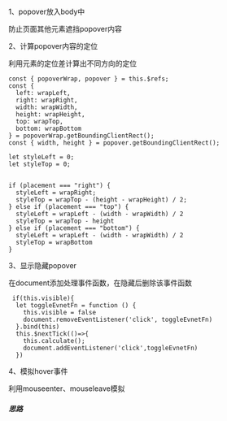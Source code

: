 ##### 

1、popover放入body中

防止页面其他元素遮挡popover内容

2、计算popover内容的定位

  利用元素的定位差计算出不同方向的定位
  ```
  const { popoverWrap, popover } = this.$refs;
  const {
    left: wrapLeft,
    right: wrapRight,
    width: wrapWidth,
    height: wrapHeight,
    top: wrapTop,
    bottom: wrapBottom
  } = popoverWrap.getBoundingClientRect();
  const { width, height } = popover.getBoundingClientRect();

  let styleLeft = 0;
  let styleTop = 0;
  

  if (placement === "right") {
    styleLeft = wrapRight;
    styleTop = wrapTop - (height - wrapHeight) / 2;
  } else if (placement === "top") {
    styleLeft = wrapLeft - (width - wrapWidth) / 2
    styleTop = wrapTop - height
  } else if (placement === "bottom") {
    styleLeft = wrapLeft - (width - wrapWidth) / 2
    styleTop = wrapBottom
  }
  ```
3、显示隐藏popover

在document添加处理事件函数，在隐藏后删除该事件函数
```
 if(this.visible){
  let toggleEvnetFn = function () {
    this.visible = false
    document.removeEventListener('click', toggleEvnetFn)
  }.bind(this)
  this.$nextTick(()=>{
    this.calculate();
    document.addEventListener('click',toggleEvnetFn)
  })
```

4、模拟hover事件

利用mouseenter、mouseleave模拟

##### 思路



  
